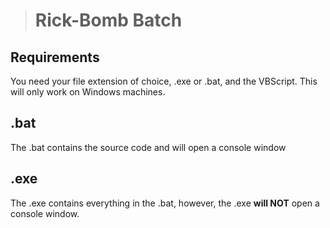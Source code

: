 > # Rick-Bomb Batch

## Requirements

You need your file extension of choice, .exe or .bat, and the VBScript. This will only work on Windows machines.

## .bat

The .bat contains the source code and will open a console window

## .exe

The .exe contains everything in the .bat, however, the .exe **will NOT** open a console window.

